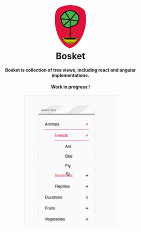<h1 align="center">
	<img alt="bosket-logo" src="./assets/bosket-logo.svg" width="100px"/><br>
    Bosket
</h1>
<h4 align="center">
	Bosket is collection of tree views, including react and angular implementations.
</h4>

<div align="center">
    <h4>Work in progress !</h4>
    <img alt="bosket-itemtree-gif" src="./assets/bosket-itemtree.gif" width="300px"/><br>
</div>